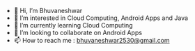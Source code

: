 - 👋 Hi, I’m Bhuvaneshwar
- 👀 I’m interested in Cloud Computing, Android Apps and Java
- 🌱 I’m currently learning Cloud Computing
- 💞️ I’m looking to collaborate on Android Apps
- 📫 How to reach me : bhuvaneshwar2530@gmail.com

<!---
Bhuvaneshwar2511/Bhuvaneshwar2511 is a ✨ special ✨ repository because its `README.md` (this file) appears on your GitHub profile.
You can click the Preview link to take a look at your changes.
--->
